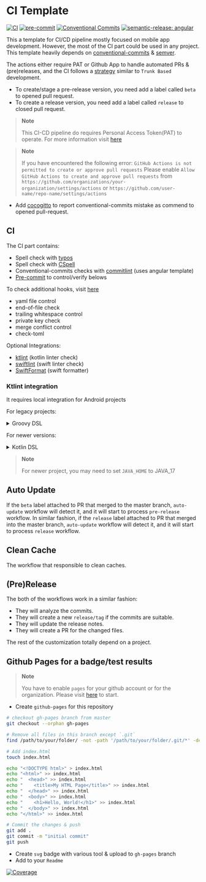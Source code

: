 # CI Template

[![CI](https://github.com/kaankoken/ci-template/actions/workflows/ci.yaml/badge.svg)](https://github.com/kaankoken/ci-template/actions/workflows/ci.yaml)
[![pre-commit](https://img.shields.io/badge/pre--commit-enabled-brightgreen?logo=pre-commit)](https://github.com/pre-commit/pre-commit)
[![Conventional Commits](https://img.shields.io/badge/Conventional%20Commits-1.0.0-%23FE5196?logo=conventionalcommits&logoColor=white)](https://conventionalcommits.org)
[![semantic-release: angular](https://img.shields.io/badge/semantic--release-angular-e10079?logo=semantic-release)](https://github.com/semantic-release/semantic-release)

This a template for CI/CD pipeline mostly focused on mobile app development. However, the most of the CI part could be used in any project.
This template heavily depends on [conventional-commits](https://www.conventionalcommits.org/en/v1.0.0/) & [semver](https://semver.org).

The actions either require PAT or Github App to handle automated PRs & (pre)releases, and the CI follows a [strategy](docs/branching_strategy.md) similar to `Trunk Based` development.

- To create/stage a pre-release version, you need add a label called `beta` to opened pull request.
- To create a release version, you need add a label called `release` to closed pull request.


> **Note**
>
> This CI-CD pipeline do requires Personal Access Token(PAT) to operate.
> For more information visit [here](https://docs.github.com/en/authentication/keeping-your-account-and-data-secure/managing-your-personal-access-tokens)

> **Note**
>
> If you have encountered the following error: `GitHub Actions is not permitted to create or approve pull requests`
> Please enable `Allow GitHub Actions to create and approve pull requests` from
> `https://github.com/organizations/your-organization/settings/actions` or
> `https://github.com/user-name/repo-name/settings/actions`

- Add [cocogitto](https://github.com/cocogitto/cocogitto-bot) to report conventional-commits mistake as commend to opened pull-request.

## CI
The CI part contains:

- Spell check with [typos](https://github.com/crate-ci/typos)
- Spell check with [CSpell](http://cspell.org)
- Conventional-commits checks with [commitlint](https://github.com/conventional-changelog/commitlint) (uses angular template)
- [Pre-commit](https://pre-commit.com) to control/verify belows

To check additional hooks, visit [here](https://pre-commit.com/hooks.html)

- yaml file control
- end-of-file check
- trailing whitespace control
- private key check
- merge conflict control
- check-toml

Optional Integrations:
- [ktlint](https://github.com/pinterest/ktlint) (kotlin linter check)
- [swiftlint](https://github.com/realm/SwiftLint) (swift linter check)
- [SwiftFormat](https://github.com/nicklockwood/SwiftFormat) (swift formatter)

### Ktlint integration

It requires local integration for Android projects

For legacy projects:

<details>
<summary>Groovy DSL</summary>

```groovy
/* build.gradle (android/my-application)*/
buildscript {
    ext {
        ...
        ktlint_version: '11.5.1'
    }

    dependencies {
        ...
        classpath "org.jlleitschuh.gradle:ktlint-gradle:$ktlint_version"
    }
}

/* build.gradle (:app)*/

apply plugin: "org.jlleitschuh.gradle.ktlint"
```
</details>

For newer versions:

<details>
<summary>Kotlin DSL</summary>

```kotlin
* build.gradle (android/my-application)*/
// Top-level build file where you can add configuration options common to all sub-projects/modules.
plugins {
    ...
    id("org.jlleitschuh.gradle.ktlint") version "11.5.1" apply false
}

/*build.gradle.kts (:app)*/

plugins {
    ...
    id("org.jlleitschuh.gradle.ktlint")
}

```
</details>

> **Note**
>
> For newer project, you may need to set `JAVA_HOME` to JAVA_17

<!--
### SwiftFormat

 TODO: will populate later

### SwiftLint

 TODO: will populate later
-->

## Auto Update

If the `beta` label attached to PR that merged to the master branch, `auto-update` workflow will detect it, and it will start to process `pre-release` workflow.
In similar fashion, if the `release` label attached to PR that merged into the master branch, `auto-update` workflow will detect it, and it will start to process `release` workflow.

## Clean Cache

The workflow that responsible to clean caches.

## (Pre)Release

The both of the workflows work in a similar fashion:

- They will analyze the commits.
- They will create a new `release/tag` if the commits are suitable.
- They will update the release notes.
- They will create a PR for the changed files.

The rest of the customization totally depend on a project.

## Github Pages for a badge/test results

> **Note**
>
> You have to enable `pages` for your github account or for the organization.
> Please visit [here](https://pages.github.com) to start.

- Create `github-pages` for this repository

```bash
# checkout gh-pages branch from master
git checkout --orphan gh-pages

# Remove all files in this branch except `.git`
find /path/to/your/folder/ -not -path '/path/to/your/folder/.git/*' -delete

# Add index.html
touch index.html

echo "<!DOCTYPE html>" > index.html
echo "<html>" >> index.html
echo "  <head>" >> index.html
echo "    <title>My HTML Page</title>" >> index.html
echo "  </head>" >> index.html
echo "  <body>" >> index.html
echo "    <h1>Hello, World!</h1>" >> index.html
echo "  </body>" >> index.html
echo "</html>" >> index.html

# Commit the changes & push
git add .
git commit -m "initial commit"
git push
```

- Create `svg` badge with various tool & upload to `gh-pages` branch
- Add to your `Readme`

[![Coverage](https://raw.githubusercontent.com/kaankoken/ci-template/gh-pages/badge.svg)](https://kaankoken.github.io/ci-template/)
